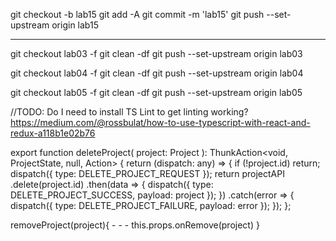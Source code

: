 git checkout -b lab15
git add -A
git commit -m 'lab15'
git push --set-upstream origin lab15

---

git checkout lab03 -f
git clean -df
git push --set-upstream origin lab03

git checkout lab04 -f
git clean -df
git push --set-upstream origin lab04

git checkout lab05 -f
git clean -df
git push --set-upstream origin lab05

//TODO: Do I need to install TS Lint to get linting working?
https://medium.com/@rossbulat/how-to-use-typescript-with-react-and-redux-a118b1e02b76

export function deleteProject(
project: Project
): ThunkAction<void, ProjectState, null, Action<string>> {
return (dispatch: any) => {
if (!project.id) return;
dispatch({ type: DELETE_PROJECT_REQUEST });
return projectAPI
.delete(project.id)
.then(data => {
dispatch({ type: DELETE_PROJECT_SUCCESS, payload: project });
})
.catch(error => {
dispatch({ type: DELETE_PROJECT_FAILURE, payload: error });
});
};

removeProject(project){ - - -
this.props.onRemove(project)
}
